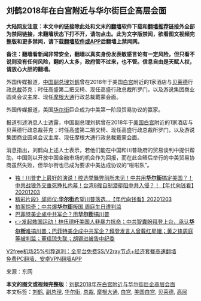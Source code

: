  <h2>刘鹤2018年在白宫附近与华尔街巨企高层会面</h2> <p class="notice"><b>大陆网友注意：本文中的链接除此处和文末的<a href="https://github.com/bannedbook/fanqiang" >翻墙</a>软件下载和<a href="https://github.com/killgcd/justmysocks/blob/master/README.md">翻墙推荐</a>链接外全部为禁网链接，未翻墙状态下打不开，请勿点击。此为文字版禁闻，欲看图文视频完整版和更多禁闻，请下载<a href="https://github.com/bannedbook/fanqiang">翻墙软件或APP</a>后翻墙上禁闻网。</p><p>备注：翻墙看新闻非常安全，翻墙以真实身份发表敏感言论有一定风险，但只看不说则没有任何风险，翻的人太多，政府管不过来，也不管。信息自由是天赋人权，请放心大胆的翻墙。</b></p>  <div class="entry"> <p id="summary">外国传媒报道，<span class='wp_keywordlink_affiliate'><a href="https://www.bannedbook.org/" title="中国" target="_blank">中国</a></span><a href="https://www.bannedbook.org/bnews/tag/%e5%89%af%e6%80%bb%e7%90%86/" class="st_tag internal_tag" rel="tag" title="标签 副总理 下的日志">副总理</a><a href="https://www.bannedbook.org/bnews/tag/%e5%88%98%e9%b9%a4/" class="st_tag internal_tag" rel="tag" title="标签 刘鹤 下的日志">刘鹤</a>曾在2018年于美国<a href="https://www.bannedbook.org/bnews/tag/%e7%99%bd%e5%ae%ab/" class="st_tag internal_tag" rel="tag" title="标签 白宫 下的日志">白宫</a>附近的1家酒店与<a href="https://www.bannedbook.org/bnews/tag/%E8%B4%9D%E8%8E%B1%E5%BE%B7/" class="st_tag internal_tag" rel="tag" title="标签 贝莱德 下的日志">贝莱德</a>行政<a href="https://www.bannedbook.org/bnews/tag/%E6%80%BB%E8%A3%81/" class="st_tag internal_tag" rel="tag" title="标签 总裁 下的日志">总裁</a>芬克；时任高盛第二把交椅、现任高盛行政总裁所罗门，以及游说集团商业圆桌会议主席、现任<a href="https://www.bannedbook.org/bnews/tag/%e6%91%a9%e6%a0%b9%e5%a4%a7%e9%80%9a/" class="st_tag internal_tag" rel="tag" title="标签 摩根大通 下的日志">摩根大通</a>行政总裁戴蒙会面。</p> <p id="conimg">外国传媒报道，美国<a href="https://www.bannedbook.org/bnews/tag/%e5%8d%8e%e5%b0%94%e8%a1%97/" class="st_tag internal_tag" rel="tag" title="标签 华尔街 下的日志">华尔街</a>巨企成为中美第一阶段贸易协议的赢家。</p> <p>报道引述消息人士透露，中国副总理刘鹤曾在2018年于<a href="https://www.bannedbook.org/bnews/tag/%E7%BE%8E%E5%9B%BD%E7%99%BD%E5%AE%AB/" class="st_tag internal_tag" rel="tag" title="标签 美国白宫 下的日志">美国白宫</a>附近的1家酒店与贝莱德行政总裁芬克；时任高盛第二把交椅、现任高盛行政总裁所罗门，以及游说集团商业圆桌会议主席、现任摩根大通行政总裁戴蒙会面。</p>  <p>消息指出，刘鹤向上述人士表示，若他们能在中国和川普政府的贸易谈判中提供帮助，中国则以开放中国金融市场的机会作为回报，而在此会晤后举行的中美贸易协商虽然失败，但华尔街也已成为要求中美达成协议的“啦啦队”。</p> <ul class='op-related-articles' title='相关阅读'> <li><a href='https://www.bannedbook.org/bnews/taiwannews/20201203/1441586.html' target='_blank'>独！川普史上最好的演说！控选举舞弊前所未见！中共用<b>华尔街</b>搞定美国？！中共战狼外交垂死挣扎内幕！台湾8艘自制潜艇阻中共入侵？！【年代向钱看】20201203</a></li> <li><a href='https://www.bannedbook.org/bnews/taiwannews/20201203/1441584.html' target='_blank'>精彩片段》邱师仪:<b>华尔街</b>希望川普落选...【年代向钱看】20201203</a></li> <li><a href='https://www.bannedbook.org/bnews/comments/20201203/1441481.html' target='_blank'>拍案惊奇：中共爆<b>华尔街</b>叛国 周庭生日遭判监</a></li> <li><a href='https://www.bannedbook.org/bnews/taiwannews/20201203/1441446.html' target='_blank'>巴菲特美企成中共军企？用<b>华尔街</b>搞川普</a></li> <li><a href='https://www.bannedbook.org/bnews/bannedvideo/20201203/1441365.html' target='_blank'>👉发起救国运动！林伍德吁美国人非暴力抗命；中共智囊盼拜登上台，承认<b>华尔街</b>难搞川普；巴菲特美企成中共军企？拜登发言人曾戴红星帽；黄之锋周庭等被判监；董瑶琼失联；胡锡进被吿中纪委</a></li> </ul> <p class="texttj"> <a href="https://www.bannedbook.org/forum23/topic22702.html" target="_blank">V2free机场25%引荐返利：全平台免费SS/V2ray节点+经济套餐高速翻墙</a><br/> <a href="https://github.com/bannedbook/fanqiang/wiki/%E7%A6%81%E9%97%BB%E7%BD%91%E5%AE%89%E5%8D%93%E7%BF%BB%E5%A2%99%E6%96%B0%E9%97%BBAPP" target="_blank">免费PC翻墙、安卓VPN翻墙APP</a></p><p> 来源：东网 </p><a name='sharetosocial'></a>       <div><b>本文的图文或视频完整版</b>：<a href='https://www.bannedbook.org/bnews/cbnews/20201204/1441752.html'>刘鹤2018年在白宫附近与华尔街巨企高层会面</a></div>  </div><!--END ENTRY--> <div class="postfooter"> <div>本文标签：<a href="https://www.bannedbook.org/bnews/tag/%e5%88%98%e9%b9%a4/" rel="tag">刘鹤</a>, <a href="https://www.bannedbook.org/bnews/tag/%e5%89%af%e6%80%bb%e7%90%86/" rel="tag">副总理</a>, <a href="https://www.bannedbook.org/bnews/tag/%e5%8d%8e%e5%b0%94%e8%a1%97/" rel="tag">华尔街</a>, <a href="https://www.bannedbook.org/bnews/tag/%E6%80%BB%E8%A3%81/" rel="tag">总裁</a>, <a href="https://www.bannedbook.org/bnews/tag/%e6%91%a9%e6%a0%b9%e5%a4%a7%e9%80%9a/" rel="tag">摩根大通</a>, <a href="https://www.bannedbook.org/bnews/tag/%e7%99%bd%e5%ae%ab/" rel="tag">白宫</a>, <a href="https://www.bannedbook.org/bnews/tag/%E7%BE%8E%E5%9B%BD%E7%99%BD%E5%AE%AB/" rel="tag">美国白宫</a>, <a href="https://www.bannedbook.org/bnews/tag/%E8%B4%9D%E8%8E%B1%E5%BE%B7/" rel="tag">贝莱德</a>, <a href="https://www.bannedbook.org/bnews/tag/%E9%AB%98%E5%B1%82/" rel="tag">高层</a></div>  </div><!--END POSTFOOTER--> 